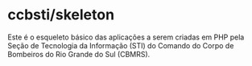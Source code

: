 ccbsti/skeleton
===============

Este é o esqueleto básico das aplicações a serem criadas em PHP pela Seção de Tecnologia da Informação (STI) 
do Comando do Corpo de Bombeiros do Rio Grande do Sul (CBMRS).

